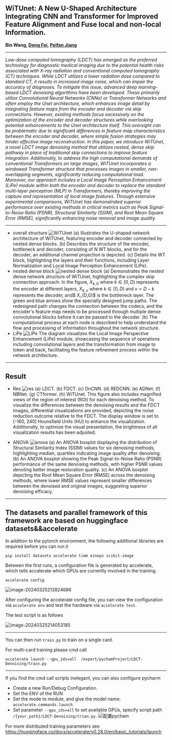 ## WiTUnet: A New U-Shaped Architecture Integrating CNN and Transformer for Improved Feature Alignment and Fuse local and non-local Information.

<b>
Bin Wang, 
<a href='https://dengfei-ailab.github.io'>Deng Fei</a>, 
<a href='https://github.com/jiangpeifan'>Peifan Jiang</a>
</b>

<hr>
<i>Low-dose computed tomography (LDCT) has emerged as the preferred technology for diagnostic medical imaging due to the potential health risks associated with X-ray radiation and conventional computed tomography (CT) techniques. While LDCT utilizes a lower radiation dose compared to standard CT, it results in increased image noise, which can impair the accuracy of diagnoses. To mitigate this issue, advanced deep learning-based LDCT denoising algorithms have been developed. These primarily utilize Convolutional Neural Networks (CNNs) or Transformer Networks and often employ the Unet architecture, which enhances image detail by integrating feature maps from the encoder and decoder via skip connections. However, existing methods focus excessively on the optimization of the encoder and decoder structures while overlooking potential enhancements to the Unet architecture itself. This oversight can be problematic due to significant differences in feature map characteristics between the encoder and decoder, where simple fusion strategies may hinder effective image reconstruction. In this paper, we introduce WiTUnet, a novel LDCT image denoising method that utilizes nested, dense skip pathway in place of traditional skip connections to improve feature integration. Additionally, to address the high computational demands of conventional Transformers on large images, WiTUnet incorporates a windowed Transformer structure that processes images in smaller, non-overlapping segments, significantly reducing computational load. Moreover, our approach includes a Local Image Perception Enhancement (LiPe) module within both the encoder and decoder to replace the standard multi-layer perceptron (MLP) in Transformers, thereby improving the capture and representation of local image features. Through extensive experimental comparisons, WiTUnet has demonstrated superior performance over existing methods in critical metrics such as Peak Signal-to-Noise Ratio (PSNR), Structural Similarity (SSIM), and Root Mean Square Error (RMSE), significantly enhancing noise removal and image quality.</i>



---
- overall structure
![WiTUnet](/img/overall_structure.jpg)
(a) Illustrates the U-shaped network architecture of WiTUnet, featuring encoder and decoder connected by nested dense blocks. (b) Describes the structure of the encoder, bottleneck and decoder, consisting of $N$ WT blocks, and for the decoder, an additional channel projection is depicted.  (c) Details the WT block, highlighting the layers and their functions, including Layer Normalization and Local Image Perception Enhancement (LiPe).
- nested dense block
![nested dense block](/img/nested_dense_block.jpg)
(a) Demonstrates the nested dense network structure of WiTUnet, highlighting the complex skip connectiion approach. In the figure, $X_{k,0}$ where $k\in [0,D)$ represents the encoder at different layers, $X_{k,v}$ where $k\in [0,D)$ and $v=D-k$ represents the decoder, and$ X_{D,0}$ is the bottleneck layer. The green and blue arrows show the specially designed jump paths. The redesigned path changes the connection between the codecs, and the encoder's feature map needs to be processed through multiple dense convolutional blocks before it can be passed to the decoder. (b) The computational process at each node is described to help understand the flow and processing of information throughout the network structure.
- LiPe
![LiPe](./img/LiPe.jpg)
The diagram visualizes the Local Image Perspective Enhancement (LiPe) module, showcasing the sequence of operations including convolutional layers and the transformation from image to token and back, facilitating the feature refinement process within the network architecture.

---

## Result
- Res
![res](./img/res.jpg)
(a) LDCT. (b) FDCT. (c) DnCNN. (d) REDCNN. (e) ADNet. (f) NBNet. (g) CTformer. (h) WiTUnet. This figure also includes magnified views of the region of interest (ROI) for each denoising method. To visualize the differences between the denoising results and the FDCT images, differential visualizations are provided, depicting the noise reduction outcome relative to the FDCT. The display window is set to [-160, 240] Hounsfield Units (HU) to enhance the visualization. Additionally, to optimize the visual presentation, the brightness of all visualization results has been adjusted.

- ANOVA
![anova](./img/anova.jpg)
(a) An ANOVA boxplot displaying the distribution of Structural Similarity Index (SSIM) values for six denoising methods, highlighting median, quartiles indicating image quality after denoising. (b) An ANOVA boxplot showing the Peak Signal-to-Noise Ratio (PSNR) performance of the same denoising methods, with higher PSNR values denoting better image restoration quality. (c) An ANOVA boxplot depicting the Root Mean Square Error (RMSE) across the denoising methods, where lower RMSE values represent smaller differences between the denoised and original images, suggesting superior denoising efficacy.
---
## The datasets and parallel framework of this framework are based on huggingface datasets&&accelerate
In addition to the pytorch environment, the following additional libraries are required before you can run it
```shell
pip install datasets accelerate timm einops scikit-image
```

Between the first runs, a configuration file is generated by accelerate, which tells accelerate which GPUs are currently involved in the training.
```shell
accelerate config
```

![image-20240325213824686](./img/acc_config.png)

After configuring the accelerate config file, you can view the configuration via `accelerate env` and test the hardware via `accelerate test`.

The test script is as follows

![image-20240325214053185](./img/acc_env.png)

---
You can then run `train.py` to train on a single card.

For multi-card training please cmd call
```shell
accelerate launch --gpu_ids=all  /export/pychamProject/LDCT-Denoising/train.py
```

---
If you find the cmd call scripts inelegant, you can also configure pycharm
- Create a new Run/Debug Configuration.
- Set the ENV of the RUN
- Set the mode to module, and give the model name: `accelerate.commands.launch`.
- Set parameter `--gpu_ids=all` to set available GPUs, specify script path `/{your_path}/LDCT-Denoising/trian.py`.
![配置pycham](./img/pycham_config.png)

For more distributed training parameters see https://huggingface.co/docs/accelerate/v0.28.0/en/basic_tutorials/launch

